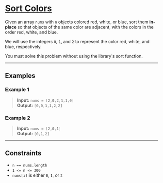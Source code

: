 # [Sort Colors](https://leetcode.com/problems/sort-colors/)

Given an array `nums` with `n` objects colored red, white, or blue, sort them **in-place** so that objects of the same color are adjacent, with the colors in the order red, white, and blue.

We will use the integers `0`, `1`, and `2` to represent the color red, white, and blue, respectively.

You must solve this problem without using the library's sort function.

---

## Examples

### Example 1
> **Input:** `nums = [2,0,2,1,1,0]`  
> **Output:** `[0,0,1,1,2,2]`

### Example 2
> **Input:** `nums = [2,0,1]`  
> **Output:** `[0,1,2]`

---

## Constraints
- `n == nums.length`
- `1 <= n <= 300`
- `nums[i]` is either `0`, `1`, or `2` 